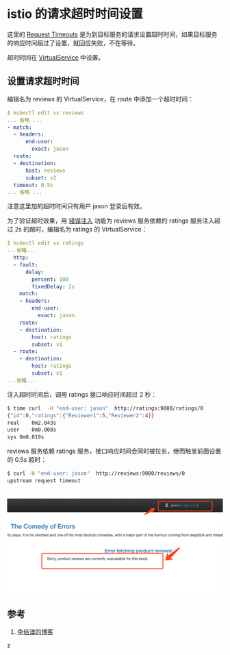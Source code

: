 <!-- toc -->
# istio 的请求超时时间设置

这里的 [Request Timeouts][2] 是为到目标服务的请求设置超时时间，如果目标服务的响应时间超过了设置，就回应失败，不在等待。

超时时间在 [VirtualService](./vsvc.md) 中设置。

## 设置请求超时时间

编辑名为 reviews 的 VirtualService，在 route  中添加一个超时时间：

```yaml
$ kubectl edit vs reviews
... 省略 ...
- match:
  - headers:
      end-user:
        exact: jason
  route:
  - destination:
      host: reviews
      subset: v2
  timeout: 0.5s
... 省略 ...
```

注意这里加的超时时间只有用户 jason 登录后有效。

为了验证超时效果，用 [错误注入](./injection.md) 功能为 reviews 服务依赖的 ratings 服务注入超过 2s 的超时，编辑名为 ratings 的 VirtualService：

```yaml
$ kubectl edit vs ratings
...省略...
  http:
  - fault:
      delay:
        percent: 100
        fixedDelay: 2s
    match:
    - headers:
        end-user:
          exact: jason
    route:
    - destination:
        host: ratings
        subset: v1
  - route:
    - destination:
        host: ratings
        subset: v1
...省略...
```

注入超时时间后，调用 ratings 接口响应时间超过 2 秒：

```sh
$ time curl  -H "end-user: jason"  http://ratings:9080/ratings/0
{"id":0,"ratings":{"Reviewer1":5,"Reviewer2":4}}
real	0m2.043s
user	0m0.008s
sys	0m0.019s
```

reviews 服务依赖 ratings 服务，接口响应时间会同时被拉长，继而触发前面设置的 0.5s 超时：

```sh
$ curl -H "end-user: jason"  http://reviews:9080/reviews/0
upstream request timeout
```

![超时错误](../img/istio/timeout.png)

## 参考

1. [李佶澳的博客][1]

[1]: https://www.lijiaocn.com "李佶澳的博客"
[2]: https://istio.io/docs/tasks/traffic-management/request-timeouts/ "Request Timeouts"
z
